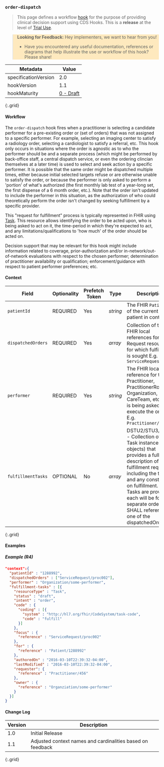### `order-dispatch`

<blockquote >
    This page defines a workflow <a href="{{site.data.related.cdshooks.link}}/index.html#hooks">hook</a> for the purpose of providing clinical decision support using CDS Hooks. This is a <b>release</b> at the level of <a href="http://hl7.org/fhir/versions.html#std-processs">Trial Use</a>.
</blockquote>

<blockquote style="background-color: rgba(255, 213, 128, 0.5);">
  <p>
    <b>Looking for Feedback:</b>
    Hey implementers, we want to hear from you!
    <ul>
      <li>Have you encountered any useful documentation, references or diagrams that help illustrate the use or workflow of this hook? Please share!</li>
    </ul>
  </p>
</blockquote>

| Metadata | Value |
| ---- | ---- |
| specificationVersion | 2.0 |
| hookVersion | 1.1 |
| hookMaturity | [0 - Draft]({{site.data.related.cdshooks.link}}/index.html#hook-maturity-model) |
{:.grid}

#### Workflow

The `order-dispatch` hook fires when a practitioner is selecting a candidate performer for a pre-existing order or (set of orders) that was not assigned to a specific performer.  For example, selecting an imaging center to satisfy a radiology order, selecting a cardiologist to satisfy a referral, etc.  This hook only occurs in situations where the order is agnostic as to who the performer should be and a separate process (which might be performed by back-office staff, a central dispatch service, or even the ordering clincian themselves at a later time) is used to select and seek action by a specific performer.  It is possible that the same order might be dispatched multiple times, either because initial selected targets refuse or are otherwise unable to satisfy the order, or because the performer is only asked to perform a 'portion' of what's authorized (the first monthly lab test of a year-long set, the first dispense of a 6 month order, etc.).  Note that the order isn't updated to include the performer in this situation, as the authorization of who could theoretically perform the order isn't changed by seeking fulfillment by a specific provider.

This "request for fulfillment" process is typically represented in FHIR using [Task](http://hl7.org/fhir/task.html).  This resource allows identifying the order to be acted upon, who is being asked to act on it, the time-period in which they're expected to act, and any limitations/qualifications to 'how much' of the order should be acted on.

Decision support that may be relevant for this hook might include information related to coverage, prior-authorization and/or in-network/out-of-network evaluations with respect to the chosen performer; determination of practitioner availability or qualification; enforcement/guidance with respect to patient performer preferences; etc.

#### Context

Field | Optionality | Prefetch Token | Type | Description
----- | -------- | ---- | ---- | ----
`patientId` | REQUIRED | Yes | *string* |  The FHIR `Patient.id` of the current patient in context
`dispatchedOrders` | REQUIRED | Yes | *array* |  Collection of the FHIR local references for the Request resource(s) for which fulfillment is sought  E.g. `ServiceRequest/123`
`performer` | REQUIRED | Yes | *string* |  The FHIR local reference for the Practitioner, PractitionerRole, Organization, CareTeam, etc. who is being asked to execute the order.  E.g. `Practitioner/456`
`fulfillmentTasks` | OPTIONAL | No | *array* | DSTU2/STU3/R4/R5 - Collection of the Task instances (as objects) that provides a full description of the fulfillment request - including the timing and any constraints on fulfillment.  If Tasks are provided, each will be for a separate order and SHALL reference one of the dispatchedOrders. 
{:.grid}

#### Examples
##### Example (R4)

```json
"context":{
  "patientId" : "1288992",
  "dispatchedOrders" : ["ServiceRequest/proc002"],
  "performer" : "Organization/some-performer",
  "fulfillment-tasks" : [{
    "resourceType" : "Task",
    "status" : "draft",
    "intent" : "order",
    "code" : {
      "coding" : [{
        "system" : "http://hl7.org/fhir/CodeSystem/task-code",
        "code" : "fulfill"
      }]
    },
    "focus" : {
      "reference" : "ServiceRequest/proc002"
    },
    "for" : {
      "reference" : "Patient/1288992"
    },
    "authoredOn" : "2016-03-10T22:39:32-04:00",
    "lastModified" : "2016-03-10T22:39:32-04:00",
    "requester": {
      "reference" : "Practitioner/456"
    },
    "owner" : {
      "reference" : "Organziation/some-performer"
    }
  }]
}
```

#### Change Log

Version | Description
---- | ----
1.0 | Initial Release
1.1 | Adjusted context names and cardinalities based on feedback
{:.grid}
